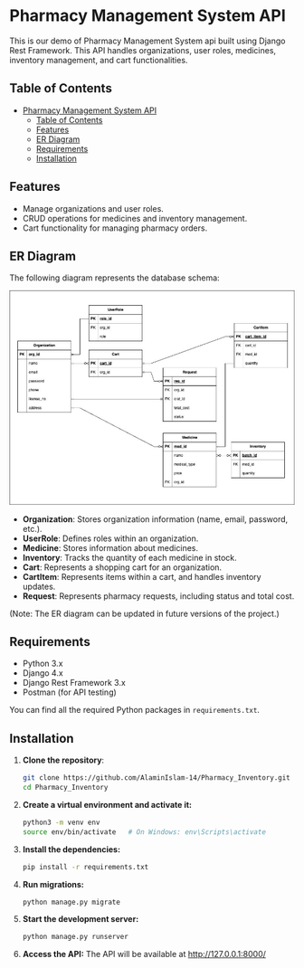 # Pharmacy Management System API

This is our demo of Pharmacy Management System api built using Django Rest Framework. This API handles organizations, user roles, medicines, inventory management, and cart functionalities. 

## Table of Contents

- [Pharmacy Management System API](#pharmacy-management-system-api)
  - [Table of Contents](#table-of-contents)
  - [Features](#features)
  - [ER Diagram](#er-diagram)
  - [Requirements](#requirements)
  - [Installation](#installation)

## Features

- Manage organizations and user roles.
- CRUD operations for medicines and inventory management.
- Cart functionality for managing pharmacy orders.


## ER Diagram

The following diagram represents the database schema:

<img src="./contents/ER_Diagram.jpeg"/>


- **Organization**: Stores organization information (name, email, password, etc.).
- **UserRole**: Defines roles within an organization.
- **Medicine**: Stores information about medicines.
- **Inventory**: Tracks the quantity of each medicine in stock.
- **Cart**: Represents a shopping cart for an organization.
- **CartItem**: Represents items within a cart, and handles inventory updates.
- **Request**: Represents pharmacy requests, including status and total cost.

(Note: The ER diagram can be updated in future versions of the project.)

## Requirements

- Python 3.x
- Django 4.x
- Django Rest Framework 3.x
- Postman (for API testing)
  
You can find all the required Python packages in `requirements.txt`.

## Installation

1. **Clone the repository**:
    ```bash
    git clone https://github.com/AlaminIslam-14/Pharmacy_Inventory.git
    cd Pharmacy_Inventory
    ```

2. **Create a virtual environment and activate it:**
    ```bash
    python3 -m venv env
    source env/bin/activate   # On Windows: env\Scripts\activate
    ```

3. **Install the dependencies:**
    ```bash
    pip install -r requirements.txt     
    ```

4. **Run migrations:**
    ```bash
    python manage.py migrate
    ```

5. **Start the development server:**
    ```bash
    python manage.py runserver
    ```

6. **Access the API:**
The API will be available at http://127.0.0.1:8000/